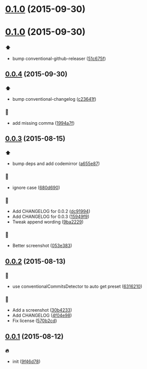 <a name="0.1.0"></a>
# [0.1.0](https://github.com/stevemao/atom-conventional-changelog/compare/v0.1.0...v0.1.0) (2015-09-30)




<a name="0.1.0"></a>
# [0.1.0](https://github.com/stevemao/atom-conventional-changelog/compare/v0.0.4...v0.1.0) (2015-09-30)


### :arrow_up:

* bump conventional-github-releaser ([51c675f](https://github.com/stevemao/atom-conventional-changelog/commit/51c675f))



<a name="0.0.4"></a>
## [0.0.4](https://github.com/stevemao/atom-conventional-changelog/compare/v0.0.3...v0.0.4) (2015-09-30)


### :arrow_up:

* bump conventional-changelog ([c23641f](https://github.com/stevemao/atom-conventional-changelog/commit/c23641f))

### :bug:

* add missing comma ([1994a7f](https://github.com/stevemao/atom-conventional-changelog/commit/1994a7f))



<a name="0.0.3"></a>
## [0.0.3](https://github.com/stevemao/atom-conventional-changelog/compare/v0.0.2...v0.0.3) (2015-08-15)


### :arrow_up:

* bump deps and add codemirror ([a655e87](https://github.com/stevemao/atom-conventional-changelog/commit/a655e87))

### :bug:

* ignore case ([680d690](https://github.com/stevemao/atom-conventional-changelog/commit/680d690))

### :memo:

* Add CHANGELOG for 0.0.2 ([dc91994](https://github.com/stevemao/atom-conventional-changelog/commit/dc91994))
* Add CHANGELOG for 0.0.3 ([15949f9](https://github.com/stevemao/atom-conventional-changelog/commit/15949f9))
* Tweak append wording ([9ba2229](https://github.com/stevemao/atom-conventional-changelog/commit/9ba2229))

### :mount_fuji:

* Better screenshot ([053e383](https://github.com/stevemao/atom-conventional-changelog/commit/053e383))



<a name="0.0.2"></a>
## [0.0.2](https://github.com/stevemao/atom-conventional-changelog/compare/v0.0.1...v0.0.2) (2015-08-13)


### :loudspeaker:

* use conventionalCommitsDetector to auto get preset ([6316210](https://github.com/stevemao/atom-conventional-changelog/commit/6316210))

### :memo:

* Add a screenshot ([30b4233](https://github.com/stevemao/atom-conventional-changelog/commit/30b4233))
* Add CHANGELOG ([4f04e98](https://github.com/stevemao/atom-conventional-changelog/commit/4f04e98))
* Fix license ([570b2cd](https://github.com/stevemao/atom-conventional-changelog/commit/570b2cd))



<a name="0.0.1"></a>
## [0.0.1](https://github.com/stevemao/atom-conventional-changelog/compare/9f46d78...v0.0.1) (2015-08-12)


### :fire:

* init ([9f46d78](https://github.com/stevemao/atom-conventional-changelog/commit/9f46d78))
